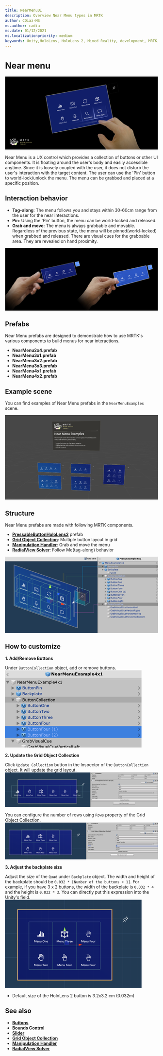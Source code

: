 ```yaml
---
title: NearMenuUI
description: Overview Near Menu types in MRTK
author: CDiaz-MS
ms.author: cadia
ms.date: 01/12/2021
ms.localizationpriority: medium
keywords: Unity,HoloLens, HoloLens 2, Mixed Reality, development, MRTK, Near Menu,
---
```


# Near menu

![Near Menu](../images/near-menu/MRTK_UX_NearMenu.png)

Near Menu is a UX control which provides a collection of buttons or other UI components. It is floating around the user's body and easily accessible anytime. Since it is loosely coupled with the user, it does not disturb the user's interaction with the target content. The user can use the 'Pin' button to world-lock/unlock the menu. The menu can be grabbed and placed at a specific position.

## Interaction behavior

- **Tag-along**: The menu follows you and stays within 30-60cm range from the user for the near interactions.
- **Pin**: Using the 'Pin' button, the menu can be world-locked and released.
- **Grab and move**: The menu is always grabbable and movable. Regardless of the previous state, the menu will be pinned(world-locked) when grabbed and released. There are visual cues for the grabbable area. They are revealed on hand proximity.

<img src="../images/near-menu/MRTK_UX_NearMenu_Grab.png" alt="Near Menu grab">

## Prefabs

Near Menu prefabs are designed to demonstrate how to use MRTK's various components to build menus for near interactions.

- **NearMenu2x4.prefab**
- **NearMenu3x1.prefab**
- **NearMenu3x2.prefab**
- **NearMenu3x3.prefab**
- **NearMenu4x1.prefab**
- **NearMenu4x2.prefab**

## Example scene

You can find examples of Near Menu prefabs in the `NearMenuExamples` scene.

<img src="../images/near-menu/MRTK_UX_NearMenu_Examples.png" alt="Near Menu Example">

## Structure

Near Menu prefabs are made with following MRTK components.

- [**PressableButtonHoloLens2**](button.md) prefab
- [**Grid Object Collection**](object-collection.md): Multiple button layout in grid
- [**Manipulation Handler**](manipulation-handler.md): Grab and move the menu
- [**RadialView Solver**](solvers/solver.md): Follow Me(tag-along) behavior

![Near Menu Prefab](../images/near-menu/MRTK_UX_NearMenu_Structure.png)

## How to customize

**1. Add/Remove Buttons**

Under `ButtonCollection` object, add or remove buttons.  
<img src="../images/near-menu/MRTK_UX_NearMenu_Custom0.png" width="450" alt="Near Menu Custome 0">

**2. Update the Grid Object Collection**

Click `Update Collection` button in the Inspector of the `ButtonCollection` object. It will update the grid layout.  
<img src="../images/near-menu/MRTK_UX_NearMenu_Custom1.png" alt="Near Menu Custome 1">

You can configure the number of rows using `Rows` property of the Grid Object Collection.  
<img src="../images/near-menu/MRTK_UX_NearMenu_Custom2.png" alt="Near Menu Custome 2">

**3. Adjust the backplate size**

Adjust the size of the `Quad` under `Backplate` object. The width and height of the backplate should be `0.032 * [Number of the buttons + 1]`. For example, if you have 3 x 2 buttons, the width of the backplate is `0.032 * 4` and the height is `0.032 * 3`. You can directly put this expression into the Unity's field.  
<img src="../images/near-menu/MRTK_UX_NearMenu_Custom3.png" width="450" alt="Near Menu Custome 3">

- Default size of the HoloLens 2 button is 3.2x3.2 cm (0.032m)

## See also

- [**Buttons**](button.md)
- [**Bounds Control**](bounds-control.md)
- [**Slider**](sliders.md)
- [**Grid Object Collection**](object-collection.md)
- [**Manipulation Handler**](manipulation-handler.md)
- [**RadialView Solver**](solvers/solver.md)
